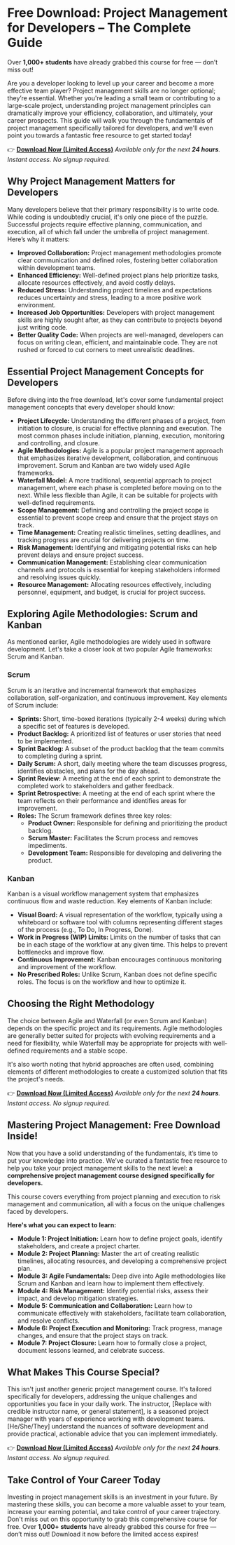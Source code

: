 # Free Download: Project Management for Developers – The Complete Guide

Over **1,000+ students** have already grabbed this course for free — don’t miss out!

Are you a developer looking to level up your career and become a more effective team player? Project management skills are no longer optional; they’re essential. Whether you're leading a small team or contributing to a large-scale project, understanding project management principles can dramatically improve your efficiency, collaboration, and ultimately, your career prospects. This guide will walk you through the fundamentals of project management specifically tailored for developers, and we'll even point you towards a fantastic free resource to get started today!

👉 [**Download Now (Limited Access)**](https://udemywork.com/project-management-for-developers)
_Available only for the next **24 hours**. Instant access. No signup required._

## Why Project Management Matters for Developers

Many developers believe that their primary responsibility is to write code. While coding is undoubtedly crucial, it's only one piece of the puzzle. Successful projects require effective planning, communication, and execution, all of which fall under the umbrella of project management. Here’s why it matters:

*   **Improved Collaboration:** Project management methodologies promote clear communication and defined roles, fostering better collaboration within development teams.
*   **Enhanced Efficiency:** Well-defined project plans help prioritize tasks, allocate resources effectively, and avoid costly delays.
*   **Reduced Stress:** Understanding project timelines and expectations reduces uncertainty and stress, leading to a more positive work environment.
*   **Increased Job Opportunities:** Developers with project management skills are highly sought after, as they can contribute to projects beyond just writing code.
*   **Better Quality Code:** When projects are well-managed, developers can focus on writing clean, efficient, and maintainable code. They are not rushed or forced to cut corners to meet unrealistic deadlines.

## Essential Project Management Concepts for Developers

Before diving into the free download, let's cover some fundamental project management concepts that every developer should know:

*   **Project Lifecycle:** Understanding the different phases of a project, from initiation to closure, is crucial for effective planning and execution. The most common phases include initiation, planning, execution, monitoring and controlling, and closure.
*   **Agile Methodologies:** Agile is a popular project management approach that emphasizes iterative development, collaboration, and continuous improvement. Scrum and Kanban are two widely used Agile frameworks.
*   **Waterfall Model:** A more traditional, sequential approach to project management, where each phase is completed before moving on to the next. While less flexible than Agile, it can be suitable for projects with well-defined requirements.
*   **Scope Management:** Defining and controlling the project scope is essential to prevent scope creep and ensure that the project stays on track.
*   **Time Management:** Creating realistic timelines, setting deadlines, and tracking progress are crucial for delivering projects on time.
*   **Risk Management:** Identifying and mitigating potential risks can help prevent delays and ensure project success.
*   **Communication Management:** Establishing clear communication channels and protocols is essential for keeping stakeholders informed and resolving issues quickly.
*   **Resource Management:** Allocating resources effectively, including personnel, equipment, and budget, is crucial for project success.

## Exploring Agile Methodologies: Scrum and Kanban

As mentioned earlier, Agile methodologies are widely used in software development. Let's take a closer look at two popular Agile frameworks: Scrum and Kanban.

### Scrum

Scrum is an iterative and incremental framework that emphasizes collaboration, self-organization, and continuous improvement. Key elements of Scrum include:

*   **Sprints:** Short, time-boxed iterations (typically 2-4 weeks) during which a specific set of features is developed.
*   **Product Backlog:** A prioritized list of features or user stories that need to be implemented.
*   **Sprint Backlog:** A subset of the product backlog that the team commits to completing during a sprint.
*   **Daily Scrum:** A short, daily meeting where the team discusses progress, identifies obstacles, and plans for the day ahead.
*   **Sprint Review:** A meeting at the end of each sprint to demonstrate the completed work to stakeholders and gather feedback.
*   **Sprint Retrospective:** A meeting at the end of each sprint where the team reflects on their performance and identifies areas for improvement.
*   **Roles:** The Scrum framework defines three key roles:
    *   **Product Owner:** Responsible for defining and prioritizing the product backlog.
    *   **Scrum Master:** Facilitates the Scrum process and removes impediments.
    *   **Development Team:** Responsible for developing and delivering the product.

### Kanban

Kanban is a visual workflow management system that emphasizes continuous flow and waste reduction. Key elements of Kanban include:

*   **Visual Board:** A visual representation of the workflow, typically using a whiteboard or software tool with columns representing different stages of the process (e.g., To Do, In Progress, Done).
*   **Work in Progress (WIP) Limits:** Limits on the number of tasks that can be in each stage of the workflow at any given time. This helps to prevent bottlenecks and improve flow.
*   **Continuous Improvement:** Kanban encourages continuous monitoring and improvement of the workflow.
*   **No Prescribed Roles:** Unlike Scrum, Kanban does not define specific roles. The focus is on the workflow and how to optimize it.

## Choosing the Right Methodology

The choice between Agile and Waterfall (or even Scrum and Kanban) depends on the specific project and its requirements. Agile methodologies are generally better suited for projects with evolving requirements and a need for flexibility, while Waterfall may be appropriate for projects with well-defined requirements and a stable scope.

It's also worth noting that hybrid approaches are often used, combining elements of different methodologies to create a customized solution that fits the project's needs.

👉 [**Download Now (Limited Access)**](https://udemywork.com/project-management-for-developers)
_Available only for the next **24 hours**. Instant access. No signup required._

## Mastering Project Management: Free Download Inside!

Now that you have a solid understanding of the fundamentals, it’s time to put your knowledge into practice. We’ve curated a fantastic free resource to help you take your project management skills to the next level: **a comprehensive project management course designed specifically for developers.**

This course covers everything from project planning and execution to risk management and communication, all with a focus on the unique challenges faced by developers.

**Here's what you can expect to learn:**

*   **Module 1: Project Initiation:** Learn how to define project goals, identify stakeholders, and create a project charter.
*   **Module 2: Project Planning:** Master the art of creating realistic timelines, allocating resources, and developing a comprehensive project plan.
*   **Module 3: Agile Fundamentals:** Deep dive into Agile methodologies like Scrum and Kanban and learn how to implement them effectively.
*   **Module 4: Risk Management:** Identify potential risks, assess their impact, and develop mitigation strategies.
*   **Module 5: Communication and Collaboration:** Learn how to communicate effectively with stakeholders, facilitate team collaboration, and resolve conflicts.
*   **Module 6: Project Execution and Monitoring:** Track progress, manage changes, and ensure that the project stays on track.
*   **Module 7: Project Closure:** Learn how to formally close a project, document lessons learned, and celebrate success.

## What Makes This Course Special?

This isn't just another generic project management course. It's tailored specifically for developers, addressing the unique challenges and opportunities you face in your daily work. The instructor, [Replace with credible instructor name, or general statement], is a seasoned project manager with years of experience working with development teams. [He/She/They] understand the nuances of software development and provide practical, actionable advice that you can implement immediately.

👉 [**Download Now (Limited Access)**](https://udemywork.com/project-management-for-developers)
_Available only for the next **24 hours**. Instant access. No signup required._

## Take Control of Your Career Today

Investing in project management skills is an investment in your future. By mastering these skills, you can become a more valuable asset to your team, increase your earning potential, and take control of your career trajectory. Don't miss out on this opportunity to grab this comprehensive course for free. Over **1,000+ students** have already grabbed this course for free — don’t miss out! Download it now before the limited access expires!
